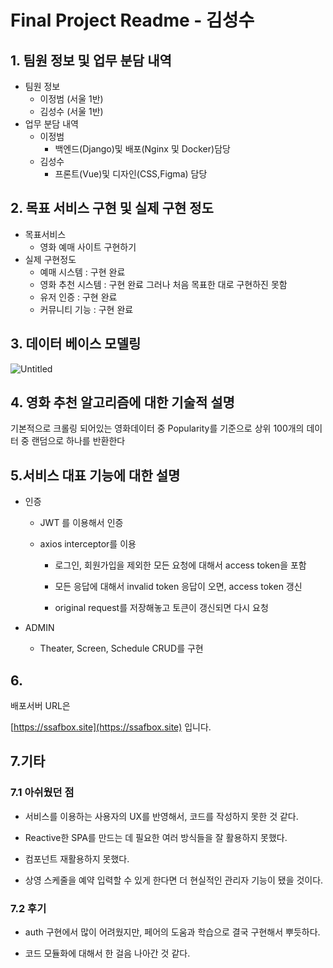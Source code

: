 # Final Project Readme - 김성수

## 1. 팀원 정보 및 업무 분담 내역

- 팀원 정보
  - 이정범 (서울 1반)
  - 김성수 (서울 1반)
- 업무 분담 내역
  - 이정범
    - 백엔드(Django)및 배포(Nginx 및 Docker)담당
  - 김성수
    - 프론트(Vue)및 디자인(CSS,Figma) 담당

## 2. 목표 서비스 구현 및 실제 구현 정도

- 목표서비스
  - 영화 예매 사이트 구현하기
- 실제 구현정도
  - 예매 시스템 : 구현 완료
  - 영화 추천 시스템 : 구현 완료 그러나 처음 목표한 대로 구현하진 못함
  - 유저 인증 : 구현 완료
  - 커뮤니티 기능 : 구현 완료

## 3. 데이터 베이스 모델링

![Untitled](Final%20Project%20Readme%20-%20%E1%84%8B%E1%85%B5%E1%84%8C%E1%85%A5%E1%86%BC%E1%84%87%E1%85%A5%E1%86%B7%2022cb9d369d8642ecb1b91e5e2e1f23e2/Untitled.png)

## 4. 영화 추천 알고리즘에 대한 기술적 설명

기본적으로 크롤링 되어있는 영화데이터 중 Popularity를 기준으로 상위 100개의 데이터 중 랜덤으로 하나를 반환한다

## 5.서비스 대표 기능에 대한 설명

- 인증

  - JWT 를 이용해서 인증

  - axios interceptor를 이용

    - 로그인, 회원가입을 제외한 모든 요청에 대해서 access token을 포함

    - 모든 응답에 대해서 invalid token 응답이 오면, access token 갱신

    - original request를 저장해놓고 토큰이 갱신되면 다시 요청

- ADMIN

  - Theater, Screen, Schedule CRUD를 구현

## 6.

배포서버 URL은

[https://ssafbox.site](https://ssafbox.site) 입니다.

## 7.기타

### 7.1 아쉬웠던 점

- 서비스를 이용하는 사용자의 UX를 반영해서, 코드를 작성하지 못한 것 같다.

- Reactive한 SPA를 만드는 데 필요한 여러 방식들을 잘 활용하지 못했다.

- 컴포넌트 재활용하지 못했다.

- 상영 스케줄을 예약 입력할 수 있게 한다면 더 현실적인 관리자 기능이 됐을 것이다.

### 7.2 후기

- auth 구현에서 많이 어려웠지만, 페어의 도움과 학습으로 결국 구현해서 뿌듯하다.

- 코드 모듈화에 대해서 한 걸음 나아간 것 같다.
